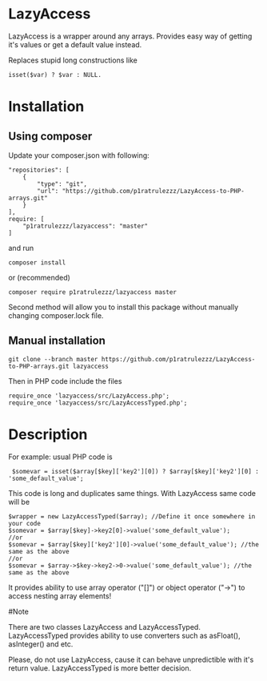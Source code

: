 LazyAccess
==========

LazyAccess is a wrapper around any arrays. Provides easy way of getting it's values or get a default value instead.

Replaces stupid long constructions like 

    isset($var) ? $var : NULL.
    
# Installation

## Using composer

Update your composer.json with following:

    "repositories": [
        {
            "type": "git",
            "url": "https://github.com/p1ratrulezzz/LazyAccess-to-PHP-arrays.git"
        }
    ],
    require: [
        "p1ratrulezzz/lazyaccess": "master"
    ]

and run 

    composer install  
or (recommended)

    composer require p1ratrulezzz/lazyaccess master

Second method will allow you to install this package without manually changing composer.lock file.

## Manual installation

    git clone --branch master https://github.com/p1ratrulezzz/LazyAccess-to-PHP-arrays.git lazyaccess
    
Then in PHP code include the files

    require_once 'lazyaccess/src/LazyAccess.php';
    require_once 'lazyaccess/src/LazyAccessTyped.php';

# Description

For example:
  usual PHP code is 

     $somevar = isset($array[$key]['key2'][0]) ? $array[$key]['key2'][0] : 'some_default_value';

This code is long and duplicates same things. 
With LazyAccess same code will be
  
    $wrapper = new LazyAccessTyped($array); //Define it once somewhere in your code
    $somevar = $array[$key]->key2[0]->value('some_default_value');
    //or
    $somevar = $array[$key]['key2'][0]->value('some_default_value'); //the same as the above
    //or
    $somevar = $array->$key->key2->0->value('some_default_value'); //the same as the above
It provides ability to use array operator ("[]") or object operator ("->") to access nesting array elements!

#Note

There are two classes LazyAccess and LazyAccessTyped. LazyAccessTyped provides ability to use converters such as asFloat(), asInteger() and etc.

Please, do not use LazyAccess, cause it can behave unpredictible with it's return value. LazyAccessTyped is more better decision.

